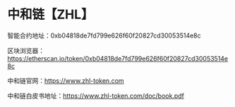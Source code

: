 # 中和链【ZHL】

智能合约地址：0xb04818de7fd799e626f60f20827cd30053514e8c

区块浏览器：https://etherscan.io/token/0xb04818de7fd799e626f60f20827cd30053514e8c

中和链官网：https://www.zhl-token.com

中和链白皮书地址：https://www.zhl-token.com/doc/book.pdf
